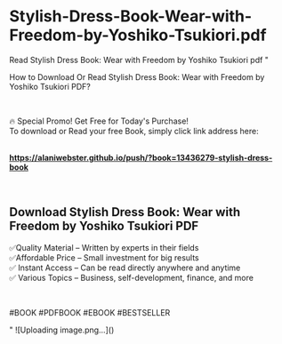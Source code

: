 # Stylish-Dress-Book-Wear-with-Freedom-by-Yoshiko-Tsukiori.pdf
Read Stylish Dress Book: Wear with Freedom by Yoshiko Tsukiori pdf
"<p>How to Download Or Read Stylish Dress Book: Wear with Freedom by Yoshiko Tsukiori PDF?</p>
<p>&nbsp;</p>
<p>&#128293;  Special Promo! Get Free for Today's Purchase!<br />To download or Read your free Book, simply click link address here:&nbsp;<br />&nbsp;</p>
<p><a href=""https://alaniwebster.github.io/push/?book=13436279-stylish-dress-book""><strong>https://alaniwebster.github.io/push/?book=13436279-stylish-dress-book</strong></a></p>
<p>&nbsp;</p>
<h2>Download Stylish Dress Book: Wear with Freedom by Yoshiko Tsukiori PDF</h2>
<p>&#x2705;Quality Material &ndash; Written by experts in their fields<br />&#x2705;Affordable Price &ndash; Small investment for big results<br />&#x2705; Instant Access &ndash; Can be read directly anywhere and anytime<br />&#x2705; Various Topics &ndash; Business, self-development, finance, and more</p>
<p>&nbsp;</p>
<p>#BOOK #PDFBOOK #EBOOK #BESTSELLER</p>
"
![Uploading image.png…]()
